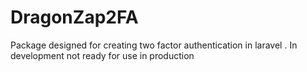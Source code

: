 # DragonZap2FA
Package designed for creating two factor authentication in laravel . In development not ready for use in production
